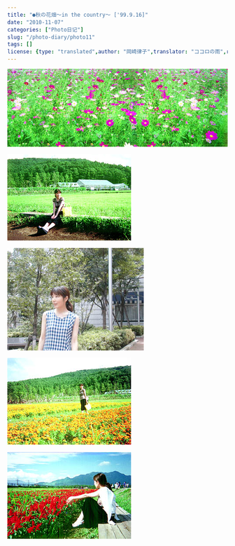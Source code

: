 ```yaml
---
title: "●秋の花畑～in the country～ ['99.9.16]"
date: "2010-11-07"
categories: ["Photo日记"]
slug: "/photo-diary/photo11"
tags: []
license: {type: "translated",author: "岡崎律子",translator: "ココロの雨",reproduced-url: "http://www.ne.jp/asahi/okazaki/book/photo/photo11.html",reproduced-website: "岡崎律子Book"}
---
```


![](./images/No-2b.jpg "No-2b")  
  
![](./images/No-3.jpg "No-3")  
  
![](./images/No-4.jpg "No-4")  
  
![](./images/No-5.jpg "No-5")  
  
![](./images/No-6.jpg "No-6")

